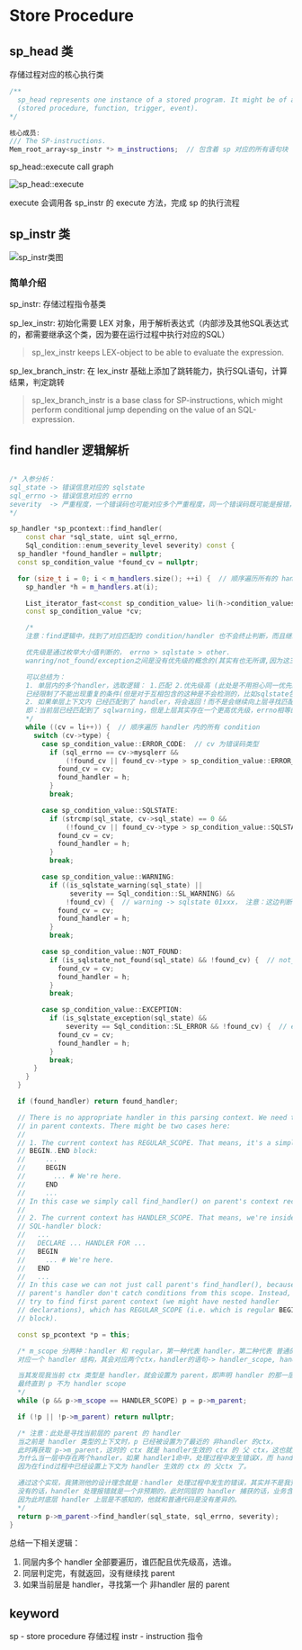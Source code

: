 # Store Procedure

## sp_head 类

存储过程对应的核心执行类

```cpp
/**
  sp_head represents one instance of a stored program. It might be of any type
  (stored procedure, function, trigger, event).
*/

核心成员:
/// The SP-instructions.
Mem_root_array<sp_instr *> m_instructions;  // 包含着 sp 对应的所有语句块
```

sp_head::execute call graph

![sp_head::execute](img/classsp__head_a42a692195fb3636528697c091f4578e0_cgraph.png)

execute 会调用各 sp_instr 的 execute 方法，完成 sp 的执行流程

## sp_instr 类

![sp_instr类图](img\sp_instr_class.png)

### 简单介绍

sp_instr: 存储过程指令基类

sp_lex_instr: 初始化需要 LEX 对象，用于解析表达式（内部涉及其他SQL表达式的，都需要继承这个类，因为要在运行过程中执行对应的SQL）

> sp_lex_instr keeps LEX-object to be able to evaluate the expression.

sp_lex_branch_instr: 在 lex_instr 基础上添加了跳转能力，执行SQL语句，计算结果，判定跳转

> sp_lex_branch_instr is a base class for SP-instructions, which might perform conditional jump depending on the value of an SQL-expression.

## find handler 逻辑解析

```cpp

/* 入参分析：
sql_state -> 错误信息对应的 sqlstate
sql_errno -> 错误信息对应的 errno
severity  -> 严重程度，一个错误码也可能对应多个严重程度，同一个错误码既可能是报错，也可能是告警
*/

sp_handler *sp_pcontext::find_handler(
    const char *sql_state, uint sql_errno,
    Sql_condition::enum_severity_level severity) const {
  sp_handler *found_handler = nullptr;
  const sp_condition_value *found_cv = nullptr;

  for (size_t i = 0; i < m_handlers.size(); ++i) {  // 顺序遍历所有的 handler
    sp_handler *h = m_handlers.at(i);

    List_iterator_fast<const sp_condition_value> li(h->condition_values);
    const sp_condition_value *cv;

    /*
    注意：find逻辑中，找到了对应匹配的 condition/handler 也不会终止判断，而且继续遍历，因为可能会找到更高优先级的。

    优先级是通过枚举大小值判断的， errno > sqlstate > other.
    wanring/not_found/exception之间是没有优先级的概念的(其实有也无所谓,因为这三个条件对应的sqlstate不存在交集)

    可以总结为：
    1. 单层内的多个handler，选取逻辑： 1.匹配 2.优先级高 (此处是不用担心同一优先级的多个同时命中的，因为 handler 在创建的时候(语法解析层)，
    已经限制了不能出现重复的条件(但是对于互相包含的这种是不会检测的，比如sqlstate包含errno)，所以同类型命中仅会有一个)
    2. 如果单层上下文内 已经匹配到了 handler，将会返回！而不是会继续向上层寻找匹配度更高的 handler
    即：当前层已经匹配到了 sqlwarning，但是上层其实存在一个更高优先级，errno相等的，也不会继续向上层寻找了。
    */
    while ((cv = li++)) {  // 顺序遍历 handler 内的所有 condition
      switch (cv->type) {
        case sp_condition_value::ERROR_CODE:  // cv 为错误码类型
          if (sql_errno == cv->mysqlerr &&
              (!found_cv || found_cv->type > sp_condition_value::ERROR_CODE)) {  // 注意：当找到了对应的cv条件，如果优先级小于 error_code，还是会覆盖found_cv 
            found_cv = cv;
            found_handler = h;
          }
          break;

        case sp_condition_value::SQLSTATE:
          if (strcmp(sql_state, cv->sql_state) == 0 &&
              (!found_cv || found_cv->type > sp_condition_value::SQLSTATE)) {  // sqlstate，也存在优先级判断
            found_cv = cv;
            found_handler = h;
          }
          break;

        case sp_condition_value::WARNING:
          if ((is_sqlstate_warning(sql_state) ||
               severity == Sql_condition::SL_WARNING) &&
              !found_cv) {  // warning -> sqlstate 01xxx， 注意：这边判断有个条件，只要严重等级是 warning 就可以算作匹配！因为errno、sqlstate都不与严重程度绑定！
            found_cv = cv;
            found_handler = h;
          }
          break;

        case sp_condition_value::NOT_FOUND:
          if (is_sqlstate_not_found(sql_state) && !found_cv) {  // not_found -> 02xxx
            found_cv = cv;
            found_handler = h;
          }
          break;

        case sp_condition_value::EXCEPTION:
          if (is_sqlstate_exception(sql_state) &&
              severity == Sql_condition::SL_ERROR && !found_cv) {  // exception -> [0] != 0 || [1] > 2
            found_cv = cv;
            found_handler = h;
          }
          break;
      }
    }
  }

  if (found_handler) return found_handler;

  // There is no appropriate handler in this parsing context. We need to look up
  // in parent contexts. There might be two cases here:
  //
  // 1. The current context has REGULAR_SCOPE. That means, it's a simple
  // BEGIN..END block:
  //     ...
  //     BEGIN
  //       ... # We're here.
  //     END
  //     ...
  // In this case we simply call find_handler() on parent's context recursively.
  //
  // 2. The current context has HANDLER_SCOPE. That means, we're inside an
  // SQL-handler block:
  //   ...
  //   DECLARE ... HANDLER FOR ...
  //   BEGIN
  //     ... # We're here.
  //   END
  //   ...
  // In this case we can not just call parent's find_handler(), because
  // parent's handler don't catch conditions from this scope. Instead, we should
  // try to find first parent context (we might have nested handler
  // declarations), which has REGULAR_SCOPE (i.e. which is regular BEGIN..END
  // block).

  const sp_pcontext *p = this;

  /* m_scope 分两种：handler 和 regular，第一种代表 handler，第二种代表 普通的begin end，
  对应一个 handler 结构，其会对应两个ctx，handler的语句-> handler_scope, handler 的 begin 块，对应的是 regular.

  当其发现我当前 ctx 类型是 handler，就会设置为 parent，即声明 handler 的那一层（handler生效的那一层）
  最终直到 p 不为 handler scope
  */
  while (p && p->m_scope == HANDLER_SCOPE) p = p->m_parent;

  if (!p || !p->m_parent) return nullptr;

  /* 注意：此处是寻找当前层的 parent 的 handler 
  当之前是 handler 类型的上下文时，p 已经被设置为了最近的 非handler 的ctx，
  此时再获取 p->m_parent，这时的 ctx 就是 handler生效的 ctx 的 父 ctx，这也就解释了
  为什么当一层中存在两个handler，如果 handler1命中，处理过程中发生错误X，而 handler2所捕获的错误正好为 X，此时不会命中 handler2.
  因为在find过程中已经设置上下文为 handler 生效的 ctx 的 父ctx 了。

  通过这个实现，我猜测他的设计理念就是：handler 处理过程中发生的错误，其实并不是我预期的，如果是我预期的，那么 handler 内部就会有新 handler 了，
  没有的话，handler 处理报错就是一个非预期的，此时同层的 handler 捕获的话，业务含义就很奇怪，所以设计成了直接向上层暴露，由上层去处理底层 handler 的报错，
  因为此时底层 handler 上层是不感知的，他就和普通代码是没有差异的。
  */
  return p->m_parent->find_handler(sql_state, sql_errno, severity);
}
```

总结一下相关逻辑：

1. 同层内多个 handler 全部要遍历，谁匹配且优先级高，选谁。
2. 同层判定完，有就返回，没有继续找 parent
3. 如果当前层是 handler，寻找第一个 非handler 层的 parent

## keyword

sp - store procedure  存储过程
instr - instruction  指令